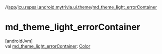 //[app](../../index.md)/[icu.repsaj.android.mytrivia.ui.theme](index.md)/[md_theme_light_errorContainer](md_theme_light_error-container.md)

# md_theme_light_errorContainer

[androidJvm]\
val [md_theme_light_errorContainer](md_theme_light_error-container.md): [Color](https://developer.android.com/reference/kotlin/androidx/compose/ui/graphics/Color.html)
